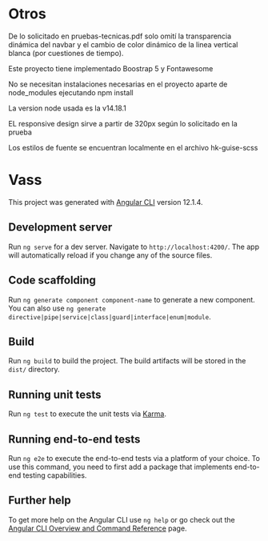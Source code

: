 
# Otros

De lo solicitado en pruebas-tecnicas.pdf solo omití la transparencia dinámica del navbar y el cambio de color dinámico de la linea vertical blanca (por cuestiones de tiempo).

Este proyecto tiene implementado Boostrap 5 y Fontawesome

No se necesitan instalaciones necesarias en el proyecto aparte de node_modules ejecutando npm install

La version  node usada es la v14.18.1

EL responsive design sirve a partir de 320px según lo solicitado en la prueba

Los estilos de fuente se encuentran localmente en el archivo hk-guise-scss


# Vass

This project was generated with [Angular CLI](https://github.com/angular/angular-cli) version 12.1.4.

## Development server

Run `ng serve` for a dev server. Navigate to `http://localhost:4200/`. The app will automatically reload if you change any of the source files.

## Code scaffolding

Run `ng generate component component-name` to generate a new component. You can also use `ng generate directive|pipe|service|class|guard|interface|enum|module`.

## Build

Run `ng build` to build the project. The build artifacts will be stored in the `dist/` directory.

## Running unit tests

Run `ng test` to execute the unit tests via [Karma](https://karma-runner.github.io).

## Running end-to-end tests

Run `ng e2e` to execute the end-to-end tests via a platform of your choice. To use this command, you need to first add a package that implements end-to-end testing capabilities.

## Further help

To get more help on the Angular CLI use `ng help` or go check out the [Angular CLI Overview and Command Reference](https://angular.io/cli) page.
